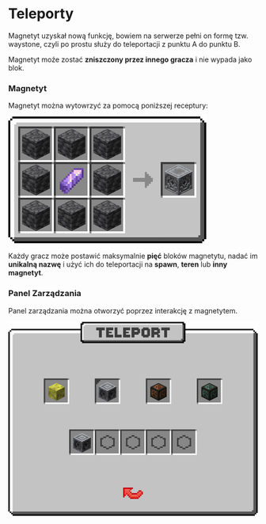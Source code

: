 # **Teleporty**
Magnetyt uzyskał nową funkcję, bowiem na serwerze pełni on formę tzw. waystone, czyli po prostu służy do teleportacji z punktu A do punktu B.

Magnetyt moźe zostać **zniszczony przez innego gracza** i nie wypada jako blok.

### Magnetyt
Magnetyt można wytowrzyć za pomocą poniższej receptury:  

![Magnetyt: 8x Deepslate|Cobbled Deepslate, 1x Amethyst Shard](../assets/lodestone_recipe.png ":no-zoom")

Każdy gracz może postawić maksymalnie **pięć** bloków magnetytu, nadać im **unikalną nazwę** i użyć ich do teleportacji na **spawn**, **teren** lub **inny magnetyt**.

### Panel Zarządzania
Panel zarządzania można otworzyć poprzez interakcję z magnetytem.

![Panel Teleportu](../assets/lodestone_ui.png ":no-zoom")